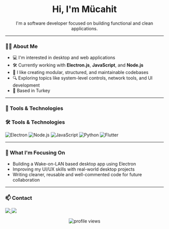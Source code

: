 <h1 align="center">Hi, I'm Mücahit</h1>

<p align="center">
  I'm a software developer focused on building functional and clean applications.
</p>

---

### 👨‍💻 About Me

- 💻 I'm interested in desktop and web applications
- 🛠️ Currently working with **Electron.js**, **JavaScript**, and **Node.js**
- 🧩 I like creating modular, structured, and maintainable codebases
- 🔍 Exploring topics like system-level controls, network tools, and UI development
- 📍 Based in Turkey

---

### 🧰 Tools & Technologies

### 🛠️ **Tools & Technologies**  
<p align="left">  
  <img src="https://img.shields.io/badge/-Electron-47848F?logo=electron&logoColor=white&style=flat" alt="Electron"/>
  <img src="https://img.shields.io/badge/-Node.js-339933?logo=node.js&logoColor=white&style=flat" alt="Node.js"/>
  <img src="https://img.shields.io/badge/-JavaScript-F7DF1E?logo=javascript&logoColor=black&style=flat" alt="JavaScript"/>
  <img src="https://img.shields.io/badge/-Python-3776AB?logo=python&logoColor=white&style=flat" alt="Python"/>
  <img src="https://img.shields.io/badge/-Flutter-02569B?logo=flutter&logoColor=white&style=flat" alt="Flutter"/>
</p>

---

### 🌱 What I'm Focusing On

- Building a Wake-on-LAN based desktop app using Electron
- Improving my UI/UX skills with real-world desktop projects
- Writing cleaner, reusable and well-commented code for future collaboration

---

### 📫 Contact

<p>
  <a href="https://linkedin.com/in/mucahitagdin">
    <img src="https://img.shields.io/badge/LinkedIn-0077B5?style=flat&logo=linkedin&logoColor=white" />
  </a>
  <a href="https://github.com/mucahitAgdin">
    <img src="https://img.shields.io/badge/GitHub-181717?style=flat&logo=github&logoColor=white" />
  </a>
</p>

<p align="center">
  <img src="https://komarev.com/ghpvc/?username=mucahitAgdin&label=Profile%20views&color=blue&style=flat" alt="profile views" />
</p>
